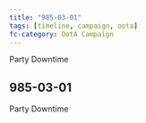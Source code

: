 ```yaml
---
title: "985-03-01"
tags: [timeline, campaign, oota]
fc-category: OotA Campaign
---
```

<span class='ob-timelines'
	data-date='985-03-01-00'
	data-title='Campaign: NAGA Adventures'
	data-class='orange'> Party Downtime </span>
## 985-03-01
Party Downtime

